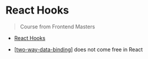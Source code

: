 # React Hooks
> Course from Frontend Masters
- [React Hooks](#react-hooks)


- [[two-way-data-binding]] does not come free in React

[//begin]: # "Autogenerated link references for markdown compatibility"
[two-way-data-binding]: two-way-data-binding "What Is Two-Way Data Binding?"
[//end]: # "Autogenerated link references"